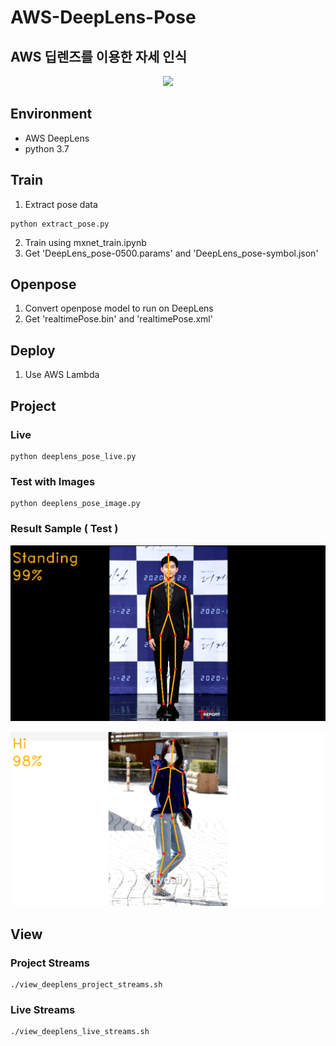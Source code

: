 # AWS-DeepLens-Pose

## AWS 딥렌즈를 이용한 자세 인식

<p align=center><img width="200" src="https://user-images.githubusercontent.com/68395698/113527692-47448400-95f9-11eb-844d-408fbf3f25e8.png"></p>

## Environment

- AWS DeepLens
- python 3.7

## Train

1. Extract pose data

```
python extract_pose.py
```

2. Train using mxnet_train.ipynb
3. Get 'DeepLens_pose-0500.params' and 'DeepLens_pose-symbol.json'

## Openpose

1. Convert openpose model to run on DeepLens
2. Get 'realtimePose.bin' and 'realtimePose.xml'

## Deploy

1. Use AWS Lambda

## Project

### Live

```
python deeplens_pose_live.py
```

### Test with Images

```
python deeplens_pose_image.py
```

### Result Sample ( Test )

<p align=center><img width="800" src="./result/test1.png"></p>
<p align=center><img width="800" src="./result/test2.png"></p>

## View

### Project Streams

```
./view_deeplens_project_streams.sh
```

### Live Streams

```
./view_deeplens_live_streams.sh
```
